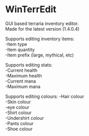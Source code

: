 # WinTerrEdit
GUI based terraria inventory editor.    
Made for the latest version (1.4.0.4)    

Supports editing inventory items:    
  -Item type    
  -Item quantity    
  -Item prefix (large, mythical, etc)
  
Supports editing stats:    
  -Current health    
  -Maximum health    
  -Current mana    
  -Maximum mana    
  
Supports editing colours:
  -Hair colour    
  -Skin colour    
  -eye colour    
  -Shirt colour    
  -Undershirt colour    
  -Pants colour    
  -Shoe colour
